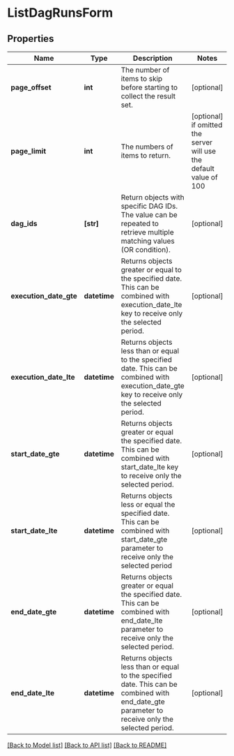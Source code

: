 <!--
 Licensed to the Apache Software Foundation (ASF) under one
 or more contributor license agreements.  See the NOTICE file
 distributed with this work for additional information
 regarding copyright ownership.  The ASF licenses this file
 to you under the Apache License, Version 2.0 (the
 "License"); you may not use this file except in compliance
 with the License.  You may obtain a copy of the License at

   http://www.apache.org/licenses/LICENSE-2.0

 Unless required by applicable law or agreed to in writing,
 software distributed under the License is distributed on an
 "AS IS" BASIS, WITHOUT WARRANTIES OR CONDITIONS OF ANY
 KIND, either express or implied.  See the License for the
 specific language governing permissions and limitations
 under the License.
 -->

# ListDagRunsForm


## Properties
Name | Type | Description | Notes
------------ | ------------- | ------------- | -------------
**page_offset** | **int** | The number of items to skip before starting to collect the result set. | [optional] 
**page_limit** | **int** | The numbers of items to return. | [optional]  if omitted the server will use the default value of 100
**dag_ids** | **[str]** | Return objects with specific DAG IDs. The value can be repeated to retrieve multiple matching values (OR condition). | [optional] 
**execution_date_gte** | **datetime** | Returns objects greater or equal to the specified date.  This can be combined with execution_date_lte key to receive only the selected period.  | [optional] 
**execution_date_lte** | **datetime** | Returns objects less than or equal to the specified date.  This can be combined with execution_date_gte key to receive only the selected period.  | [optional] 
**start_date_gte** | **datetime** | Returns objects greater or equal the specified date.  This can be combined with start_date_lte key to receive only the selected period.  | [optional] 
**start_date_lte** | **datetime** | Returns objects less or equal the specified date.  This can be combined with start_date_gte parameter to receive only the selected period  | [optional] 
**end_date_gte** | **datetime** | Returns objects greater or equal the specified date.  This can be combined with end_date_lte parameter to receive only the selected period.  | [optional] 
**end_date_lte** | **datetime** | Returns objects less than or equal to the specified date.  This can be combined with end_date_gte parameter to receive only the selected period.  | [optional] 

[[Back to Model list]](../README.md#documentation-for-models) [[Back to API list]](../README.md#documentation-for-api-endpoints) [[Back to README]](../README.md)


